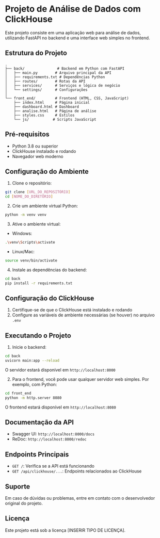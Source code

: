 # Projeto de Análise de Dados com ClickHouse

Este projeto consiste em uma aplicação web para análise de dados, utilizando FastAPI no backend e uma interface web simples no frontend.

## Estrutura do Projeto

```
.
├── back/               # Backend em Python com FastAPI
│   ├── main.py        # Arquivo principal da API
│   ├── requirements.txt # Dependências Python
│   ├── routes/        # Rotas da API
│   ├── services/      # Serviços e lógica de negócio
│   └── settings/      # Configurações
│
└── front_end/         # Frontend (HTML, CSS, JavaScript)
    ├── index.html     # Página inicial
    ├── dashboard.html # Dashboard
    ├── analise.html   # Página de análise
    ├── styles.css     # Estilos
    └── js/           # Scripts JavaScript
```

## Pré-requisitos

- Python 3.8 ou superior
- ClickHouse instalado e rodando
- Navegador web moderno

## Configuração do Ambiente

1. Clone o repositório:
```bash
git clone [URL_DO_REPOSITÓRIO]
cd [NOME_DO_DIRETÓRIO]
```

2. Crie um ambiente virtual Python:
```bash
python -m venv venv
```

3. Ative o ambiente virtual:
- Windows:
```bash
.\venv\Scripts\activate
```
- Linux/Mac:
```bash
source venv/bin/activate
```

4. Instale as dependências do backend:
```bash
cd back
pip install -r requirements.txt
```

## Configuração do ClickHouse

1. Certifique-se de que o ClickHouse está instalado e rodando
2. Configure as variáveis de ambiente necessárias (se houver) no arquivo `.env`

## Executando o Projeto

1. Inicie o backend:
```bash
cd back
uvicorn main:app --reload
```
O servidor estará disponível em `http://localhost:8000`

2. Para o frontend, você pode usar qualquer servidor web simples. Por exemplo, com Python:
```bash
cd front_end
python -m http.server 8080
```
O frontend estará disponível em `http://localhost:8080`

## Documentação da API

- Swagger UI: `http://localhost:8000/docs`
- ReDoc: `http://localhost:8000/redoc`

## Endpoints Principais

- `GET /`: Verifica se a API está funcionando
- `GET /api/clickhouse/...`: Endpoints relacionados ao ClickHouse

## Suporte

Em caso de dúvidas ou problemas, entre em contato com o desenvolvedor original do projeto.

## Licença

Este projeto está sob a licença [INSERIR TIPO DE LICENÇA]. 